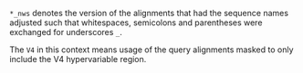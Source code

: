 `*_nws` denotes the version of the alignments that had the sequence names adjusted such that whitespaces, semicolons and parentheses were exchanged for underscores `_`.

The `V4` in this context means usage of the query alignments masked to only include the V4 hypervariable region.
